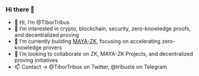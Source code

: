 ### Hi there 👋

- 👋 Hi, I’m @TiborTribus
- 👀 I’m interested in crypto, blockchain, security, zero-knowledge proofs, and decentralized proving
- 🔭 I’m currently building [MAYA-ZK](https://www.maya-zk.com), focusing on accelerating zero-knowledge provers
- 💞️ I’m looking to collaborate on ZK, MAYA-ZK Projects, and decentralized proving initiatives
- 📫 Contact -> @TiborTribus on Twitter, @tribuste on Telegram

<!--
**tribuste/tribuste** is a ✨ _special_ ✨ repository because its `README.md` (this file) appears on your GitHub profile.
--->
